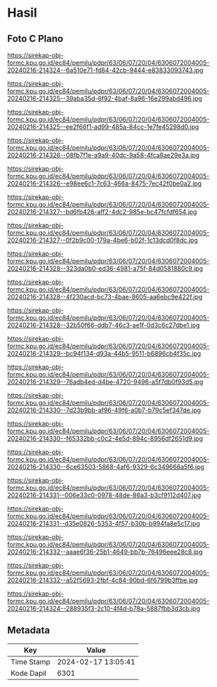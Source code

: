 # Hasil

## Foto C Plano

https://sirekap-obj-formc.kpu.go.id/ec84/pemilu/pdpr/63/06/07/20/04/6306072004005-20240216-214324--6a510e71-fd84-42cb-9444-e83833093743.jpg

https://sirekap-obj-formc.kpu.go.id/ec84/pemilu/pdpr/63/06/07/20/04/6306072004005-20240216-214325--39aba35d-6f92-4baf-8a96-16e299abd496.jpg

https://sirekap-obj-formc.kpu.go.id/ec84/pemilu/pdpr/63/06/07/20/04/6306072004005-20240216-214325--ee2f66f1-ad99-485a-84cc-1e7fe45298d0.jpg

https://sirekap-obj-formc.kpu.go.id/ec84/pemilu/pdpr/63/06/07/20/04/6306072004005-20240216-214326--08fb7f1e-a9a9-40dc-9a58-4fca8ae29e3a.jpg

https://sirekap-obj-formc.kpu.go.id/ec84/pemilu/pdpr/63/06/07/20/04/6306072004005-20240216-214326--e98ee6c1-7c63-466a-8475-7ec42f0be0a2.jpg

https://sirekap-obj-formc.kpu.go.id/ec84/pemilu/pdpr/63/06/07/20/04/6306072004005-20240216-214327--bd6fb426-aff2-4dc2-985e-bc47fcfdf654.jpg

https://sirekap-obj-formc.kpu.go.id/ec84/pemilu/pdpr/63/06/07/20/04/6306072004005-20240216-214327--0f2b9c00-179a-4be6-b02f-1c13dcd0f8dc.jpg

https://sirekap-obj-formc.kpu.go.id/ec84/pemilu/pdpr/63/06/07/20/04/6306072004005-20240216-214328--323da0b0-ed36-4981-a75f-84d0581880c9.jpg

https://sirekap-obj-formc.kpu.go.id/ec84/pemilu/pdpr/63/06/07/20/04/6306072004005-20240216-214328--4f230acd-bc73-4bae-8605-aa6ebc9e422f.jpg

https://sirekap-obj-formc.kpu.go.id/ec84/pemilu/pdpr/63/06/07/20/04/6306072004005-20240216-214328--32b50f66-ddb7-46c3-ae1f-0d3c6c27dbe1.jpg

https://sirekap-obj-formc.kpu.go.id/ec84/pemilu/pdpr/63/06/07/20/04/6306072004005-20240216-214329--bc94f134-d93a-44b5-9511-b6896cb4f35c.jpg

https://sirekap-obj-formc.kpu.go.id/ec84/pemilu/pdpr/63/06/07/20/04/6306072004005-20240216-214329--76adb4ed-d4be-4720-9496-a5f7db0f93d5.jpg

https://sirekap-obj-formc.kpu.go.id/ec84/pemilu/pdpr/63/06/07/20/04/6306072004005-20240216-214330--7d23b9bb-af96-49f6-a0b7-b79c5ef347de.jpg

https://sirekap-obj-formc.kpu.go.id/ec84/pemilu/pdpr/63/06/07/20/04/6306072004005-20240216-214330--f65332bb-c0c2-4e5d-894c-8956df2651d9.jpg

https://sirekap-obj-formc.kpu.go.id/ec84/pemilu/pdpr/63/06/07/20/04/6306072004005-20240216-214330--6ce63503-5868-4af6-9329-6c349666a5f6.jpg

https://sirekap-obj-formc.kpu.go.id/ec84/pemilu/pdpr/63/06/07/20/04/6306072004005-20240216-214331--006e33c0-0978-48de-86a3-b3cf9112d407.jpg

https://sirekap-obj-formc.kpu.go.id/ec84/pemilu/pdpr/63/06/07/20/04/6306072004005-20240216-214331--d35e0826-5353-4f57-b30b-b994fa8e5c17.jpg

https://sirekap-obj-formc.kpu.go.id/ec84/pemilu/pdpr/63/06/07/20/04/6306072004005-20240216-214332--aaae6f36-25b1-4649-bb7b-76496eee28c8.jpg

https://sirekap-obj-formc.kpu.go.id/ec84/pemilu/pdpr/63/06/07/20/04/6306072004005-20240216-214332--a52f5693-2fbf-4c84-90bd-6f6799b3ffbe.jpg

https://sirekap-obj-formc.kpu.go.id/ec84/pemilu/pdpr/63/06/07/20/04/6306072004005-20240216-214324--288935f3-2c10-4f4d-b78a-5887fbb3d3cb.jpg


## Metadata

| Key        | Value               |
| ---------- | ------------------- |
| Time Stamp | 2024-02-17 13:05:41 |
| Kode Dapil | 6301                |



